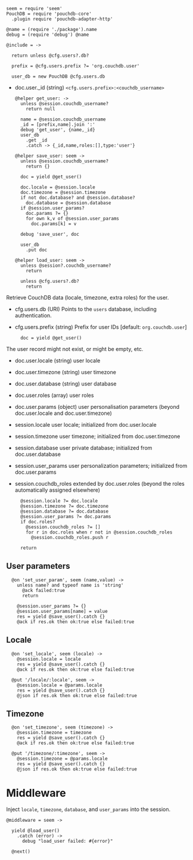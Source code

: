     seem = require 'seem'
    PouchDB = require 'pouchdb-core'
      .plugin require 'pouchdb-adapter-http'

    @name = (require './package').name
    debug = (require 'debug') @name

    @include = ->

      return unless @cfg.users?.db?

      prefix = @cfg.users.prefix ?= 'org.couchdb.user'

      user_db = new PouchDB @cfg.users.db

* doc.user._id (string) `<cfg.users.prefix>:<couchdb_username>`

      @helper get_user: ->
        unless @session.couchdb_username?
          return null

        name = @session.couchdb_username
        _id = [prefix,name].join ':'
        debug 'get_user', {name,_id}
        user_db
          .get _id
          .catch -> {_id,name,roles:[],type:'user'}

      @helper save_user: seem ->
        unless @session.couchdb_username?
          return {}

        doc = yield @get_user()

        doc.locale = @session.locale
        doc.timezone = @session.timezone
        if not doc.database? and @session.database?
          doc.database = @session.database
        if @session.user_params?
          doc.params ?= {}
          for own k,v of @session.user_params
            doc.params[k] = v

        debug 'save_user', doc

        user_db
          .put doc

      @helper load_user: seem ->
        unless @session?.couchdb_username?
          return

        unless @cfg.users?.db?
          return

Retrieve CouchDB data (locale, timezone, extra roles) for the user.

* cfg.users.db (URI) Points to the `users` database, including authentication.
* cfg.users.prefix (string) Prefix for user IDs [default: `org.couchdb.user`]

        doc = yield @get_user()

The user record might not exist, or might be empty, etc.

* doc.user.locale (string) user locale
* doc.user.timezone (string) user timezone
* doc.user.database (string) user database
* doc.user.roles (array) user roles
* doc.user.params (object) user personalisation parameters (beyond doc.user.locale and doc.user.timezone)
* session.locale user locale; initialized from doc.user.locale
* session.timezone user timezone; initialized from doc.user.timezone
* session.database user private database; initialized from doc.user.database
* session.user_params user personalization parameters; initialized from doc.user.params
* session.couchdb_roles extended by doc.user.roles (beyond the roles automatically assigned elsewhere)

        @session.locale ?= doc.locale
        @session.timezone ?= doc.timezone
        @session.database ?= doc.database
        @session.user_params ?= doc.params
        if doc.roles?
          @session.couchdb_roles ?= []
          for r in doc.roles when r not in @session.couchdb_roles
            @session.couchdb_roles.push r

        return

User parameters
---------------

      @on 'set_user_param', seem (name,value) ->
        unless name? and typeof name is 'string'
          @ack failed:true
          return

        @session.user_params ?= {}
        @session.user_params[name] = value
        res = yield @save_user().catch {}
        @ack if res.ok then ok:true else failed:true

Locale
------

      @on 'set_locale', seem (locale) ->
        @session.locale = locale
        res = yield @save_user().catch {}
        @ack if res.ok then ok:true else failed:true

      @put '/locale/:locale', seem ->
        @session.locale = @params.locale
        res = yield @save_user().catch {}
        @json if res.ok then ok:true else failed:true

Timezone
--------

      @on 'set_timezone', seem (timezone) ->
        @session.timezone = timezone
        res = yield @save_user().catch {}
        @ack if res.ok then ok:true else failed:true

      @put '/timezone/:timezone', seem ->
        @session.timezone = @params.locale
        res = yield @save_user().catch {}
        @json if res.ok then ok:true else failed:true

Middleware
==========

Inject `locale`, `timezone`, `database`, and `user_params` into the session.

    @middleware = seem ->

      yield @load_user()
        .catch (error) ->
          debug "load_user failed: #{error}"

      @next()
